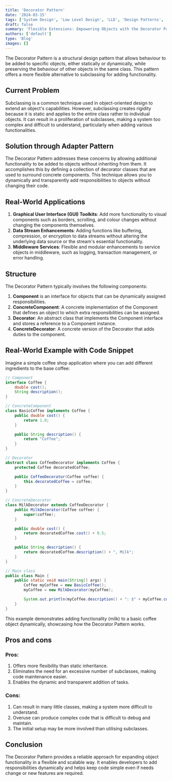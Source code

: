 ```yaml
---
title: 'Decorator Pattern'
date: '2024-03-15'
tags: ['System Design', 'Low Level Design', 'LLD', 'Design Patterns', 'Structural Design Pattern']
draft: false
summary: 'Flexible Extensions: Empowering Objects with the Decorator Pattern.'
authors: ['default']
type: 'Blog'
images: []
---
```


The Decorator Pattern is a structural design pattern that allows behaviour to be added to specific objects, either statically or dynamically, while preserving the behaviour of other objects in the same class. This pattern offers a more flexible alternative to subclassing for adding functionality.

## Current Problem

Subclassing is a common technique used in object-oriented design to extend an object's capabilities. However, subclassing creates rigidity because it is static and applies to the entire class rather to individual objects. It can result in a proliferation of subclasses, making a system too complex and difficult to understand, particularly when adding various functionalities.

## Solution through Adapter Pattern

The Decorator Pattern addresses these concerns by allowing additional functionality to be added to objects without inheriting from them. It accomplishes this by defining a collection of decorator classes that are used to surround concrete components. This technique allows you to dynamically and transparently add responsibilities to objects without changing their code.

## Real-World Applications

1. **Graphical User Interface (GUI) Toolkits**: Add more functionality to visual components such as borders, scrolling, and colour changes without changing the components themselves.
2. **Data Stream Enhancements**: Adding functions like buffering, compression, or encryption to data streams without altering the underlying data source or the stream's essential functionality.
3. **Middleware Services**: Flexible and modular enhancements to service objects in middleware, such as logging, transaction management, or error handling.

## Structure

The Decorator Pattern typically involves the following components:

1. **Component** is an interface for objects that can be dynamically assigned responsibilities.
2. **ConcreteComponent**: A concrete implementation of the Component that defines an object to which extra responsibilities can be assigned.
3. **Decorator**: An abstract class that implements the Component interface and stores a reference to a Component instance.
4. **ConcreteDecorator**: A concrete version of the Decorator that adds duties to the component.

## Real-World Example with Code Snippet

Imagine a simple coffee shop application where you can add different ingredients to the base coffee:

```Java
// Component
interface Coffee {
    double cost();
    String description();
}

// ConcreteComponent
class BasicCoffee implements Coffee {
    public double cost() {
        return 1.0;
    }

    public String description() {
        return "Coffee";
    }
}

// Decorator
abstract class CoffeeDecorator implements Coffee {
    protected Coffee decoratedCoffee;

    public CoffeeDecorator(Coffee coffee) {
        this.decoratedCoffee = coffee;
    }
}

// ConcreteDecorator
class MilkDecorator extends CoffeeDecorator {
    public MilkDecorator(Coffee coffee) {
        super(coffee);
    }

    public double cost() {
        return decoratedCoffee.cost() + 0.5;
    }

    public String description() {
        return decoratedCoffee.description() + ", Milk";
    }
}
```

```Java
// Main class
public class Main {
    public static void main(String[] args) {
        Coffee myCoffee = new BasicCoffee();
        myCoffee = new MilkDecorator(myCoffee);

        System.out.println(myCoffee.description() + ": $" + myCoffee.cost());
    }
}
```

This example demonstrates adding functionality (milk) to a basic coffee object dynamically, showcasing how the Decorator Pattern works.

## Pros and cons

### Pros:

1. Offers more flexibility than static inheritance.
2. Eliminates the need for an excessive number of subclasses, making code maintenance easier.
3. Enables the dynamic and transparent addition of tasks.

### Cons:

1. Can result in many little classes, making a system more difficult to understand.
2. Overuse can produce complex code that is difficult to debug and maintain.
3. The initial setup may be more involved than utilising subclasses.


## Conclusion

The Decorator Pattern provides a reliable approach for expanding object functionality in a flexible and scalable way. It enables developers to add responsibilities dynamically and helps keep code simple even if needs change or new features are required.